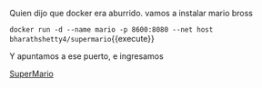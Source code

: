 Quien dijo que docker era aburrido.
vamos a instalar mario bross

`docker run -d --name mario -p 8600:8080 --net host  bharathshetty4/supermario`{{execute}}

Y apuntamos a ese puerto, e ingresamos


[SuperMario]({{TRAFFIC_HOST1_8080}})





